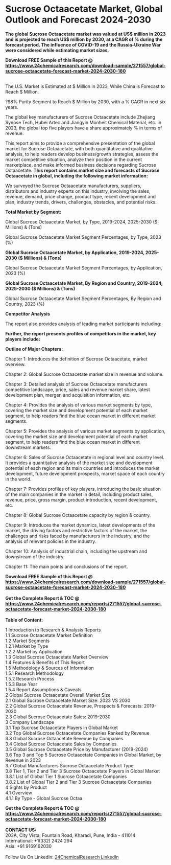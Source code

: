 <h1>Sucrose Octaacetate Market, Global Outlook and Forecast 2024-2030</h1><p><strong>The global Sucrose Octaacetate market was valued at US$ million in 2023 and is projected to reach US$ million by 2030, at a CAGR of % during the forecast period. The influence of COVID-19 and the Russia-Ukraine War were considered while estimating market sizes.</strong></p><p>
</p><p></p><div><b>Download FREE Sample of this Report @ 
            <a href="https://www.24chemicalresearch.com/download-sample/271557/global-sucrose-octaacetate-forecast-market-2024-2030-180">
            https://www.24chemicalresearch.com/download-sample/271557/global-sucrose-octaacetate-forecast-market-2024-2030-180</a></b></div><br><p>
</p><p></p><p>
The U.S. Market is Estimated at $ Million in 2023, While China is Forecast to Reach $ Million.</p><p>
?98% Purity Segment to Reach $ Million by 2030, with a % CAGR in next six years.</p><p>
The global key manufacturers of Sucrose Octaacetate include Zhejiang Synose Tech, Hubei Artec and Jiangyin Monheit Chemical Material, etc. in 2023, the global top five players have a share approximately % in terms of revenue.</p><p>
This report aims to provide a comprehensive presentation of the global market for Sucrose Octaacetate, with both quantitative and qualitative analysis, to help readers develop business/growth strategies, assess the market competitive situation, analyze their position in the current marketplace, and make informed business decisions regarding Sucrose Octaacetate. <strong>This report contains market size and forecasts of Sucrose Octaacetate in global, including the following market information:</strong></p><p>
</p><p>
</p><p>We surveyed the Sucrose Octaacetate manufacturers, suppliers, distributors and industry experts on this industry, involving the sales, revenue, demand, price change, product type, recent development and plan, industry trends, drivers, challenges, obstacles, and potential risks.</p><p>
<strong>Total Market by Segment:</strong></p><p>
Global Sucrose Octaacetate Market, by Type, 2019-2024, 2025-2030 ($ Millions) &amp; (Tons)</p><p>
Global Sucrose Octaacetate Market Segment Percentages, by Type, 2023 (%)</p><p>
</p><p>
</p><p><strong>Global Sucrose Octaacetate Market, by Application, 2019-2024, 2025-2030 ($ Millions) &amp; (Tons)</strong></p><p>
Global Sucrose Octaacetate Market Segment Percentages, by Application, 2023 (%)</p><p>
</p><p>
</p><p><strong>Global Sucrose Octaacetate Market, By Region and Country, 2019-2024, 2025-2030 ($ Millions) &amp; (Tons)</strong></p><p>
Global Sucrose Octaacetate Market Segment Percentages, By Region and Country, 2023 (%)</p><p>
</p><p>
</p><p><strong>Competitor Analysis</strong></p><p>
The report also provides analysis of leading market participants including:</p><p>
</p><p>
</p><p><strong>Further, the report presents profiles of competitors in the market, key players include:</strong></p><p>
</p><p>
</p><p><strong>Outline of Major Chapters:</strong></p><p>
Chapter 1: Introduces the definition of Sucrose Octaacetate, market overview.</p><p>
Chapter 2: Global Sucrose Octaacetate market size in revenue and volume.</p><p>
Chapter 3: Detailed analysis of Sucrose Octaacetate manufacturers competitive landscape, price, sales and revenue market share, latest development plan, merger, and acquisition information, etc.</p><p>
Chapter 4: Provides the analysis of various market segments by type, covering the market size and development potential of each market segment, to help readers find the blue ocean market in different market segments.</p><p>
Chapter 5: Provides the analysis of various market segments by application, covering the market size and development potential of each market segment, to help readers find the blue ocean market in different downstream markets.</p><p>
Chapter 6: Sales of Sucrose Octaacetate in regional level and country level. It provides a quantitative analysis of the market size and development potential of each region and its main countries and introduces the market development, future development prospects, market space of each country in the world.</p><p>
Chapter 7: Provides profiles of key players, introducing the basic situation of the main companies in the market in detail, including product sales, revenue, price, gross margin, product introduction, recent development, etc.</p><p>
Chapter 8: Global Sucrose Octaacetate capacity by region &amp; country.</p><p>
Chapter 9: Introduces the market dynamics, latest developments of the market, the driving factors and restrictive factors of the market, the challenges and risks faced by manufacturers in the industry, and the analysis of relevant policies in the industry.</p><p>
Chapter 10: Analysis of industrial chain, including the upstream and downstream of the industry.</p><p>
Chapter 11: The main points and conclusions of the report.</p><div><b>Download FREE Sample of this Report @ 
            <a href="https://www.24chemicalresearch.com/download-sample/271557/global-sucrose-octaacetate-forecast-market-2024-2030-180">
            https://www.24chemicalresearch.com/download-sample/271557/global-sucrose-octaacetate-forecast-market-2024-2030-180</a></b></div><br><div><b>Get the Complete Report & TOC @ 
            <a href="https://www.24chemicalresearch.com/reports/271557/global-sucrose-octaacetate-forecast-market-2024-2030-180">
            https://www.24chemicalresearch.com/reports/271557/global-sucrose-octaacetate-forecast-market-2024-2030-180</a></b></div><br>
            <b>Table of Content:</b><p>1 Introduction to Research & Analysis Reports<br />
    1.1 Sucrose Octaacetate Market Definition<br />
    1.2 Market Segments<br />
        1.2.1 Market by Type<br />
        1.2.2 Market by Application<br />
    1.3 Global Sucrose Octaacetate Market Overview<br />
    1.4 Features & Benefits of This Report<br />
    1.5 Methodology & Sources of Information<br />
        1.5.1 Research Methodology<br />
        1.5.2 Research Process<br />
        1.5.3 Base Year<br />
        1.5.4 Report Assumptions & Caveats<br />
2 Global Sucrose Octaacetate Overall Market Size<br />
    2.1 Global Sucrose Octaacetate Market Size: 2023 VS 2030<br />
    2.2 Global Sucrose Octaacetate Revenue, Prospects & Forecasts: 2019-2030<br />
    2.3 Global Sucrose Octaacetate Sales: 2019-2030<br />
3 Company Landscape<br />
    3.1 Top Sucrose Octaacetate Players in Global Market<br />
    3.2 Top Global Sucrose Octaacetate Companies Ranked by Revenue<br />
    3.3 Global Sucrose Octaacetate Revenue by Companies<br />
    3.4 Global Sucrose Octaacetate Sales by Companies<br />
    3.5 Global Sucrose Octaacetate Price by Manufacturer (2019-2024)<br />
    3.6 Top 3 and Top 5 Sucrose Octaacetate Companies in Global Market, by Revenue in 2023<br />
    3.7 Global Manufacturers Sucrose Octaacetate Product Type<br />
    3.8 Tier 1, Tier 2 and Tier 3 Sucrose Octaacetate Players in Global Market<br />
        3.8.1 List of Global Tier 1 Sucrose Octaacetate Companies<br />
        3.8.2 List of Global Tier 2 and Tier 3 Sucrose Octaacetate Companies<br />
4 Sights by Product<br />
    4.1 Overview<br />
        4.1.1 By Type - Global Sucrose Octaa</p><div><b>Get the Complete Report & TOC @ 
            <a href="https://www.24chemicalresearch.com/reports/271557/global-sucrose-octaacetate-forecast-market-2024-2030-180">
            https://www.24chemicalresearch.com/reports/271557/global-sucrose-octaacetate-forecast-market-2024-2030-180</a></b></div><br><b>CONTACT US:</b><br>
            203A, City Vista, Fountain Road, Kharadi, Pune, India - 411014<br>
            International: +1(332) 2424 294<br>
            Asia: +91 9169162030 <br><br>
            Follow Us On LinkedIn: <a href="https://www.linkedin.com/company/24chemicalresearch/">24ChemicalResearch LinkedIn</a>